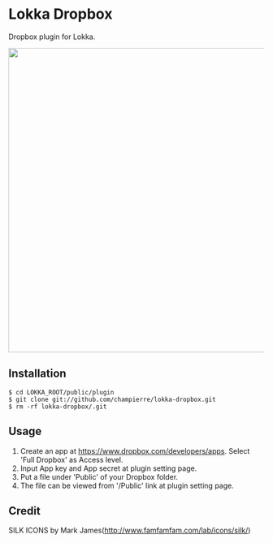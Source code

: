# Lokka Dropbox

Dropbox plugin for Lokka.

<img src="http://gyazo.com/f30a109c7eb2037c21781c1504349276.png" width="600px" />

## Installation

    $ cd LOKKA_ROOT/public/plugin
    $ git clone git://github.com/champierre/lokka-dropbox.git
    $ rm -rf lokka-dropbox/.git

## Usage

1. Create an app at https://www.dropbox.com/developers/apps. Select 'Full Dropbox' as Access level.
2. Input App key and App secret at plugin setting page.
3. Put a file under 'Public' of your Dropbox folder.
4. The file can be viewed from '/Public' link at plugin setting page.

## Credit

SILK ICONS by Mark James(http://www.famfamfam.com/lab/icons/silk/)


